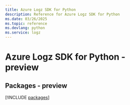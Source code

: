 ```yaml
---
title: Azure Logz SDK for Python
description: Reference for Azure Logz SDK for Python
ms.date: 03/26/2025
ms.topic: reference
ms.devlang: python
ms.service: logz
---
```

# Azure Logz SDK for Python - preview
## Packages - preview
[!INCLUDE [packages](logz-index.md)]